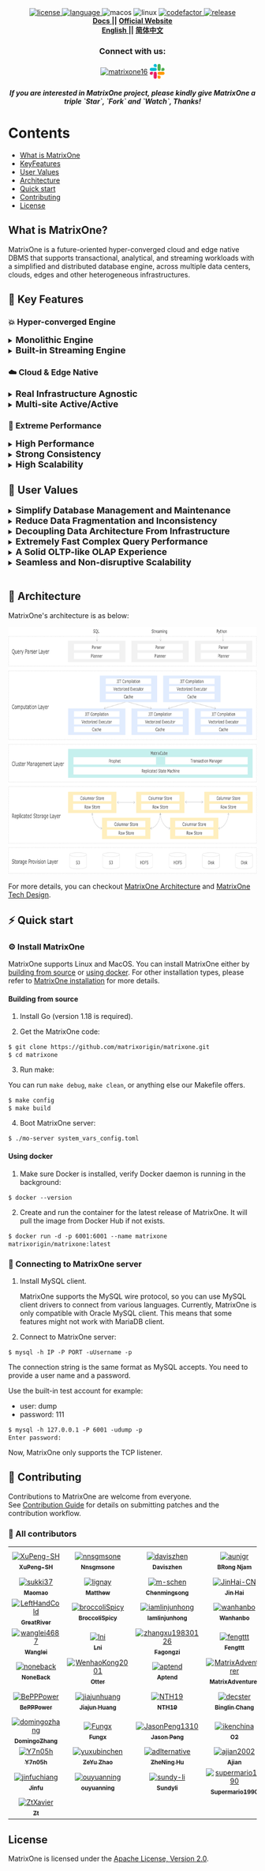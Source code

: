 <div class="column" align="middle">
  <a href="https://github.com/matrixorigin/matrixone/blob/main/LICENSE">
    <img src="https://img.shields.io/badge/License-Apache%202.0-red.svg" alt="license"/>
  </a>
  <a href="https://golang.org/">
    <img src="https://img.shields.io/badge/Language-Go-blue.svg" alt="language"/>
  </a>
  <img src="https://img.shields.io/badge/platform-MacOS-white.svg" alt="macos"/>
  <img src="https://img.shields.io/badge/platform-Linux-9cf.svg" alt="linux"/>
  <a href="https://www.codefactor.io/repository/github/matrixorigin/matrixone">
    <img src="https://www.codefactor.io/repository/github/matrixorigin/matrixone/badge?s=7280f4312fca2f2e6938fb8de5b726c5252541f0" alt="codefactor"/>
  </a>
  <a href="https://docs.matrixorigin.io/0.3.0/MatrixOne/Release-Notes/v0.3.0/">
   <img src="https://img.shields.io/badge/Release-v0.3.0-green.svg" alt="release"/>
  </a>
  <br>
  <a href="https://docs.matrixorigin.io/0.3.0/">
    <b>Docs</b>
  </a>
  <b>||</b>
  <a href="https://www.matrixorigin.io/">
   <b> Official Website</b>
  </a>
  <br>
  <a href="https://github.com/matrixorigin/matrixone/blob/main/README.md">
    <b>English</b>
  </a>
  <b>||</b>
  <a href="https://github.com/matrixorigin/matrixone/blob/main/README_CN.md">
    <b>简体中文</b>
  </a>
</div>


<h3 align="center">Connect with us:</h3>
<p align="center">
<a href="https://twitter.com/matrixone16" target="blank"><img align="center" src="https://raw.githubusercontent.com/rahuldkjain/github-profile-readme-generator/master/src/images/icons/Social/twitter.svg" alt="matrixone16" height="30" width="40" /></a>
<a href="http://matrixoneworkspace.slack.com" target="blank"><img align="center" src="https://github.com/dengn/CASAUVSQ/blob/priority/slack_icon.png" alt="matrixone16" height="30" width="30" /></a>

</p>

<h5 align="center">If you are interested in MatrixOne project, please kindly give MatrixOne a triple `Star`, `Fork` and `Watch`, Thanks!</h5>




Contents
========

* [What is MatrixOne](#what-is-matrixone)
* [KeyFeatures](#key-features)
* [User Values](#user-values)
* [Architecture](#architecture)
* [Quick start](#quick-start)
* [Contributing](#contributing)
* [License](#license)

## What is MatrixOne?



MatrixOne is a future-oriented hyper-converged cloud and edge native DBMS that supports transactional, analytical, and streaming workloads with a simplified and distributed database engine, across multiple data centers, clouds, edges and other heterogeneous infrastructures.


##  🎯 <a id="key-features">Key Features</a> 
### 💥 **Hyper-converged Engine**

<details>
  <summary><b><font size=4>Monolithic Engine</b></font></summary> 
          A monolithic database engine is designed to support hybrid workloads: transactional, analytical, streaming, time-series, machine learning, etc.
</details>

<details>
  <summary><b><font size=4>Built-in Streaming Engine</b></font></summary> 
               With the built-in streaming engine, MatrixOne supports in-database streaming processing by groundbreaking incremental materialized view maintenance.
</details>


### ☁️ **Cloud & Edge Native**

<details>
  <summary><b><font size=4>Real Infrastructure Agnostic</b></font></summary> 
               MatrixOne supports seemless workload migration and bursting among different locations and infrastructures.
</details>

<details>
  <summary><b><font size=4>Multi-site Active/Active</b></font></summary> 
                    MatrixOne provides industry-leading latency control with optimized consistency protocol.
</details>

### 🚀 **Extreme Performance**

<details>
  <summary><b><font size=4>High Performance</b></font></summary> 
     Accelerated queries supported by patented vectorized execution as well as optimal computation push down strategies through factorization techniques.
</details>

<details>
  <summary><b><font size=4>Strong Consistency</b></font></summary> 
     MatrixOne introduces a global, high-performance distributed transaction protocol across storage engines.
</details>

<details>
  <summary><b><font size=4>High Scalability</b></font></summary> 
     Seamless and non-disruptive scaling by disaggregated storage and compute.   
</details>

## 💎 **<a id="user-values">User Values</a>**
<details>
  <summary><b><font size=4>Simplify Database Management and Maintenance</b></font></summary> 
     To solve the problem of high and unpredictable cost of database selection process, management and maintenance due to database overabundance, MatrixOne all-in-one architecture will significantly simplify database management and maintenance, single database can serve multiple data applications.
</details>
<details>
  <summary><b><font size=4>Reduce Data Fragmentation and Inconsistency</b></font></summary>
     Data flow and copy between different databases makes data sync and consistency increasingly difficult. The unified incrementally materialized view of MatrixOne makes the downstream can support real-time upstream update, achieve the end-to-end data processing without redundant ETL process.
</details>
<details>
  <summary><b><font size=4>Decoupling Data Architecture From Infrastructure</b></font></summary>
     Currently the architecture design across different infrastructures is complicated, causes new data silos between cloud and edge, cloud and on-premise. MatrixOne is designed with unified architecture to support simplified data management and operations across different type of infrastructures.
</details>
<details>
  <summary><b><font size=4>Extremely Fast Complex Query Performance</b></font></summary>  
     Poor business agility as a result of slow complex queries and redundant intermediate tables in current data warehousing solutions. MatrixOne  supports blazing fast experience even for star and snowflake schema queries, improving business agility by real-time analytics.
</details>
<details>
  <summary><b><font size=4>A Solid OLTP-like OLAP Experience</b></font></summary>   
     Current data warehousing solutions have the following problems such as high latency and absence of immediate visibility for data updates. MatrixOne brings OLTP (Online Transactional Processing) level consistency and high availability to CRUD operations in OLAP (Online Analytical Processing).
</details>
<details>
  <summary><b><font size=4>Seamless and Non-disruptive Scalability</b></font></summary>   
     It is difficult to balance performance and scalability to achieve optimum price-performance ratio in current data warehousing solutions. MatrixOne's disaggregated storage and compute architecture makes it fully automated and efficient scale in/out and up/down without disrupting applications.
</details>

<br>


## 🔎 <a id="architecture">Architecture</a>
MatrixOne's architecture is as below:   
<p align="center">
  <img alt="MatrixOne" height="500" width="700" src="https://github.com/matrixorigin/artwork/blob/main/docs/overview/overall-architecture.png?raw=true">
</p>

For more details, you can checkout [MatrixOne Architecture](https://docs.matrixorigin.io/0.3.0/MatrixOne/Overview/matrixone-architecture/) and [MatrixOne Tech Design](https://docs.matrixorigin.io/0.3.0/MatrixOne/Overview/MatrixOne-Tech-Design/matrixone-techdesign/).


## ⚡️ <a id="quick-start">Quick start</a>


### ⚙️ Install MatrixOne
MatrixOne supports Linux and MacOS. You can install MatrixOne either by [building from source](#building-from-source) or [using docker](#using-docker).
For other installation types, please refer to [MatrixOne installation](https://docs.matrixorigin.io/0.3.0/MatrixOne/Get-Started/install-standalone-matrixone/) for more details.
#### **Building from source**

1. Install Go (version 1.18 is required).
  
2. Get the MatrixOne code:

```
$ git clone https://github.com/matrixorigin/matrixone.git
$ cd matrixone
```

3. Run make:

You can run `make debug`, `make clean`, or anything else our Makefile offers.

```
$ make config
$ make build
```

4. Boot MatrixOne server:

```
$ ./mo-server system_vars_config.toml
```


#### **Using docker**
1. Make sure Docker is installed, verify Docker daemon is running in the background:

```
$ docker --version
```

2. Create and run the container for the latest release of MatrixOne. It will pull the image from Docker Hub if not exists.
   
```
$ docker run -d -p 6001:6001 --name matrixone matrixorigin/matrixone:latest
```

### 🌟 Connecting to MatrixOne server

1. Install MySQL client.
   
   MatrixOne supports the MySQL wire protocol, so you can use MySQL client drivers to connect from various languages. Currently, MatrixOne is only compatible with Oracle MySQL client. This means that some features might not work with MariaDB client.

2. Connect to MatrixOne server:

```
$ mysql -h IP -P PORT -uUsername -p
```
   The connection string is the same format as MySQL accepts. You need to provide a user name and a password. 

   Use the built-in test account for example:

   - user: dump
   - password: 111

```
$ mysql -h 127.0.0.1 -P 6001 -udump -p
Enter password:
```

Now, MatrixOne only supports the TCP listener. 




## 🙌 <a id="contributing">Contributing</a>

Contributions to MatrixOne are welcome from everyone.  
 See [Contribution Guide](https://docs.matrixorigin.io/0.3.0/MatrixOne/Contribution-Guide/make-your-first-contribution/) for details on submitting patches and the contribution workflow. 

### 👏 All contributors

<!-- readme: contributors -start -->
<table>
<tr>
    <td align="center">
        <a href="https://github.com/XuPeng-SH">
            <img src="https://avatars.githubusercontent.com/u/39627130?v=4" width="30;" alt="XuPeng-SH"/>
            <br />
            <sub><b>XuPeng-SH</b></sub>
        </a>
    </td>
    <td align="center">
        <a href="https://github.com/nnsgmsone">
            <img src="https://avatars.githubusercontent.com/u/31609524?v=4" width="30;" alt="nnsgmsone"/>
            <br />
            <sub><b>Nnsgmsone</b></sub>
        </a>
    </td>
    <td align="center">
        <a href="https://github.com/daviszhen">
            <img src="https://avatars.githubusercontent.com/u/60595215?v=4" width="30;" alt="daviszhen"/>
            <br />
            <sub><b>Daviszhen</b></sub>
        </a>
    </td>
    <td align="center">
        <a href="https://github.com/aunjgr">
            <img src="https://avatars.githubusercontent.com/u/523063?v=4" width="30;" alt="aunjgr"/>
            <br />
            <sub><b>BRong Njam</b></sub>
        </a>
    </td>
    <td align="center">
        <a href="https://github.com/dengn">
            <img src="https://avatars.githubusercontent.com/u/4965857?v=4" width="30;" alt="dengn"/>
            <br />
            <sub><b>Dengn</b></sub>
        </a>
    </td>
    <td align="center">
        <a href="https://github.com/zzl200012">
            <img src="https://avatars.githubusercontent.com/u/57308069?v=4" width="30;" alt="zzl200012"/>
            <br />
            <sub><b>Kutori</b></sub>
        </a>
    </td></tr>
<tr>
    <td align="center">
        <a href="https://github.com/sukki37">
            <img src="https://avatars.githubusercontent.com/u/77312370?v=4" width="30;" alt="sukki37"/>
            <br />
            <sub><b>Maomao</b></sub>
        </a>
    </td>
    <td align="center">
        <a href="https://github.com/lignay">
            <img src="https://avatars.githubusercontent.com/u/58507761?v=4" width="30;" alt="lignay"/>
            <br />
            <sub><b>Matthew</b></sub>
        </a>
    </td>
    <td align="center">
        <a href="https://github.com/m-schen">
            <img src="https://avatars.githubusercontent.com/u/59043531?v=4" width="30;" alt="m-schen"/>
            <br />
            <sub><b>Chenmingsong</b></sub>
        </a>
    </td>
    <td align="center">
        <a href="https://github.com/JinHai-CN">
            <img src="https://avatars.githubusercontent.com/u/33142505?v=4" width="30;" alt="JinHai-CN"/>
            <br />
            <sub><b>Jin Hai</b></sub>
        </a>
    </td>
    <td align="center">
        <a href="https://github.com/jiangxinmeng1">
            <img src="https://avatars.githubusercontent.com/u/51114574?v=4" width="30;" alt="jiangxinmeng1"/>
            <br />
            <sub><b>Jiangxinmeng1</b></sub>
        </a>
    </td>
    <td align="center">
        <a href="https://github.com/reusee">
            <img src="https://avatars.githubusercontent.com/u/398457?v=4" width="30;" alt="reusee"/>
            <br />
            <sub><b>Reusee</b></sub>
        </a>
    </td></tr>
<tr>
    <td align="center">
        <a href="https://github.com/LeftHandCold">
            <img src="https://avatars.githubusercontent.com/u/14086886?v=4" width="30;" alt="LeftHandCold"/>
            <br />
            <sub><b>GreatRiver</b></sub>
        </a>
    </td>
    <td align="center">
        <a href="https://github.com/broccoliSpicy">
            <img src="https://avatars.githubusercontent.com/u/93440049?v=4" width="30;" alt="broccoliSpicy"/>
            <br />
            <sub><b>BroccoliSpicy</b></sub>
        </a>
    </td>
    <td align="center">
        <a href="https://github.com/iamlinjunhong">
            <img src="https://avatars.githubusercontent.com/u/49111204?v=4" width="30;" alt="iamlinjunhong"/>
            <br />
            <sub><b>Iamlinjunhong</b></sub>
        </a>
    </td>
    <td align="center">
        <a href="https://github.com/wanhanbo">
            <img src="https://avatars.githubusercontent.com/u/97089788?v=4" width="30;" alt="wanhanbo"/>
            <br />
            <sub><b>Wanhanbo</b></sub>
        </a>
    </td>
    <td align="center">
        <a href="https://github.com/w-zr">
            <img src="https://avatars.githubusercontent.com/u/28624654?v=4" width="30;" alt="w-zr"/>
            <br />
            <sub><b>Wei Ziran</b></sub>
        </a>
    </td>
    <td align="center">
        <a href="https://github.com/jianwan0214">
            <img src="https://avatars.githubusercontent.com/u/32733096?v=4" width="30;" alt="jianwan0214"/>
            <br />
            <sub><b>Jianwan0214</b></sub>
        </a>
    </td></tr>
<tr>
    <td align="center">
        <a href="https://github.com/wanglei4687">
            <img src="https://avatars.githubusercontent.com/u/74483764?v=4" width="30;" alt="wanglei4687"/>
            <br />
            <sub><b>Wanglei</b></sub>
        </a>
    </td>
    <td align="center">
        <a href="https://github.com/lni">
            <img src="https://avatars.githubusercontent.com/u/30930154?v=4" width="30;" alt="lni"/>
            <br />
            <sub><b>Lni</b></sub>
        </a>
    </td>
    <td align="center">
        <a href="https://github.com/zhangxu19830126">
            <img src="https://avatars.githubusercontent.com/u/2995754?v=4" width="30;" alt="zhangxu19830126"/>
            <br />
            <sub><b>Fagongzi</b></sub>
        </a>
    </td>
    <td align="center">
        <a href="https://github.com/fengttt">
            <img src="https://avatars.githubusercontent.com/u/169294?v=4" width="30;" alt="fengttt"/>
            <br />
            <sub><b>Fengttt</b></sub>
        </a>
    </td>
    <td align="center">
        <a href="https://github.com/qingxinhome">
            <img src="https://avatars.githubusercontent.com/u/70939751?v=4" width="30;" alt="qingxinhome"/>
            <br />
            <sub><b>Qingxinhome</b></sub>
        </a>
    </td>
    <td align="center">
        <a href="https://github.com/yingfeng">
            <img src="https://avatars.githubusercontent.com/u/7248?v=4" width="30;" alt="yingfeng"/>
            <br />
            <sub><b>Yingfeng</b></sub>
        </a>
    </td></tr>
<tr>
    <td align="center">
        <a href="https://github.com/noneback">
            <img src="https://avatars.githubusercontent.com/u/46670806?v=4" width="30;" alt="noneback"/>
            <br />
            <sub><b>NoneBack</b></sub>
        </a>
    </td>
    <td align="center">
        <a href="https://github.com/WenhaoKong2001">
            <img src="https://avatars.githubusercontent.com/u/43122508?v=4" width="30;" alt="WenhaoKong2001"/>
            <br />
            <sub><b>Otter</b></sub>
        </a>
    </td>
    <td align="center">
        <a href="https://github.com/aptend">
            <img src="https://avatars.githubusercontent.com/u/49832303?v=4" width="30;" alt="aptend"/>
            <br />
            <sub><b>Aptend</b></sub>
        </a>
    </td>
    <td align="center">
        <a href="https://github.com/MatrixAdventurer">
            <img src="https://avatars.githubusercontent.com/u/85048713?v=4" width="30;" alt="MatrixAdventurer"/>
            <br />
            <sub><b>MatrixAdventurer</b></sub>
        </a>
    </td>
    <td align="center">
        <a href="https://github.com/anitajjx">
            <img src="https://avatars.githubusercontent.com/u/61374486?v=4" width="30;" alt="anitajjx"/>
            <br />
            <sub><b>Anitajjx</b></sub>
        </a>
    </td>
    <td align="center">
        <a href="https://github.com/whileskies">
            <img src="https://avatars.githubusercontent.com/u/20637002?v=4" width="30;" alt="whileskies"/>
            <br />
            <sub><b>Whileskies</b></sub>
        </a>
    </td></tr>
<tr>
    <td align="center">
        <a href="https://github.com/BePPPower">
            <img src="https://avatars.githubusercontent.com/u/43782773?v=4" width="30;" alt="BePPPower"/>
            <br />
            <sub><b>BePPPower</b></sub>
        </a>
    </td>
    <td align="center">
        <a href="https://github.com/jiajunhuang">
            <img src="https://avatars.githubusercontent.com/u/5924269?v=4" width="30;" alt="jiajunhuang"/>
            <br />
            <sub><b>Jiajun Huang</b></sub>
        </a>
    </td>
    <td align="center">
        <a href="https://github.com/NTH19">
            <img src="https://avatars.githubusercontent.com/u/74389817?v=4" width="30;" alt="NTH19"/>
            <br />
            <sub><b>NTH19</b></sub>
        </a>
    </td>
    <td align="center">
        <a href="https://github.com/decster">
            <img src="https://avatars.githubusercontent.com/u/193300?v=4" width="30;" alt="decster"/>
            <br />
            <sub><b>Binglin Chang</b></sub>
        </a>
    </td>
    <td align="center">
        <a href="https://github.com/JackTan25">
            <img src="https://avatars.githubusercontent.com/u/60096118?v=4" width="30;" alt="JackTan25"/>
            <br />
            <sub><b>Boyu Tan</b></sub>
        </a>
    </td>
    <td align="center">
        <a href="https://github.com/Charlie17Li">
            <img src="https://avatars.githubusercontent.com/u/32014420?v=4" width="30;" alt="Charlie17Li"/>
            <br />
            <sub><b>Charlie17Li</b></sub>
        </a>
    </td></tr>
<tr>
    <td align="center">
        <a href="https://github.com/domingozhang">
            <img src="https://avatars.githubusercontent.com/u/88298673?v=4" width="30;" alt="domingozhang"/>
            <br />
            <sub><b>DomingoZhang</b></sub>
        </a>
    </td>
    <td align="center">
        <a href="https://github.com/Fungx">
            <img src="https://avatars.githubusercontent.com/u/38498093?v=4" width="30;" alt="Fungx"/>
            <br />
            <sub><b>Fungx</b></sub>
        </a>
    </td>
    <td align="center">
        <a href="https://github.com/JasonPeng1310">
            <img src="https://avatars.githubusercontent.com/u/46837930?v=4" width="30;" alt="JasonPeng1310"/>
            <br />
            <sub><b>Jason Peng</b></sub>
        </a>
    </td>
    <td align="center">
        <a href="https://github.com/ikenchina">
            <img src="https://avatars.githubusercontent.com/u/3422667?v=4" width="30;" alt="ikenchina"/>
            <br />
            <sub><b>O2</b></sub>
        </a>
    </td>
    <td align="center">
        <a href="https://github.com/RinChanNOWWW">
            <img src="https://avatars.githubusercontent.com/u/33975039?v=4" width="30;" alt="RinChanNOWWW"/>
            <br />
            <sub><b>RinChanNOW!</b></sub>
        </a>
    </td>
    <td align="center">
        <a href="https://github.com/chaixuqing">
            <img src="https://avatars.githubusercontent.com/u/41991639?v=4" width="30;" alt="chaixuqing"/>
            <br />
            <sub><b>XuQing Chai</b></sub>
        </a>
    </td></tr>
<tr>
    <td align="center">
        <a href="https://github.com/Y7n05h">
            <img src="https://avatars.githubusercontent.com/u/69407218?v=4" width="30;" alt="Y7n05h"/>
            <br />
            <sub><b>Y7n05h</b></sub>
        </a>
    </td>
    <td align="center">
        <a href="https://github.com/yuxubinchen">
            <img src="https://avatars.githubusercontent.com/u/74901886?v=4" width="30;" alt="yuxubinchen"/>
            <br />
            <sub><b>ZeYu Zhao</b></sub>
        </a>
    </td>
    <td align="center">
        <a href="https://github.com/adlternative">
            <img src="https://avatars.githubusercontent.com/u/58138461?v=4" width="30;" alt="adlternative"/>
            <br />
            <sub><b>ZheNing Hu</b></sub>
        </a>
    </td>
    <td align="center">
        <a href="https://github.com/ajian2002">
            <img src="https://avatars.githubusercontent.com/u/37119488?v=4" width="30;" alt="ajian2002"/>
            <br />
            <sub><b>Ajian</b></sub>
        </a>
    </td>
    <td align="center">
        <a href="https://github.com/bxiiiiii">
            <img src="https://avatars.githubusercontent.com/u/75570810?v=4" width="30;" alt="bxiiiiii"/>
            <br />
            <sub><b>Binxxi</b></sub>
        </a>
    </td>
    <td align="center">
        <a href="https://github.com/hiyoyolumi">
            <img src="https://avatars.githubusercontent.com/u/75571545?v=4" width="30;" alt="hiyoyolumi"/>
            <br />
            <sub><b>Hiyoyolumi</b></sub>
        </a>
    </td></tr>
<tr>
    <td align="center">
        <a href="https://github.com/jinfuchiang">
            <img src="https://avatars.githubusercontent.com/u/92502624?v=4" width="30;" alt="jinfuchiang"/>
            <br />
            <sub><b>Jinfu</b></sub>
        </a>
    </td>
    <td align="center">
        <a href="https://github.com/ouyuanning">
            <img src="https://avatars.githubusercontent.com/u/45346669?v=4" width="30;" alt="ouyuanning"/>
            <br />
            <sub><b>ouyuanning</b></sub>
        </a>
    </td>
    <td align="center">
        <a href="https://github.com/sundy-li">
            <img src="https://avatars.githubusercontent.com/u/3325189?v=4" width="30;" alt="sundy-li"/>
            <br />
            <sub><b>Sundyli</b></sub>
        </a>
    </td>
    <td align="center">
        <a href="https://github.com/supermario1990">
            <img src="https://avatars.githubusercontent.com/u/8428531?v=4" width="30;" alt="supermario1990"/>
            <br />
            <sub><b>Supermario1990</b></sub>
        </a>
    </td>
    <td align="center">
        <a href="https://github.com/xiw5">
            <img src="https://avatars.githubusercontent.com/u/33027107?v=4" width="30;" alt="xiw5"/>
            <br />
            <sub><b>Xiyuedong</b></sub>
        </a>
    </td>
    <td align="center">
        <a href="https://github.com/yclchuxue">
            <img src="https://avatars.githubusercontent.com/u/75575291?v=4" width="30;" alt="yclchuxue"/>
            <br />
            <sub><b>Yclchuxue</b></sub>
        </a>
    </td></tr>
<tr>
    <td align="center">
        <a href="https://github.com/ZtXavier">
            <img src="https://avatars.githubusercontent.com/u/75614614?v=4" width="30;" alt="ZtXavier"/>
            <br />
            <sub><b>Zt</b></sub>
        </a>
    </td></tr>
</table>
<!-- readme: contributors -end -->



## <a id="license">License</a>
MatrixOne is licensed under the [Apache License, Version 2.0](LICENSE).


